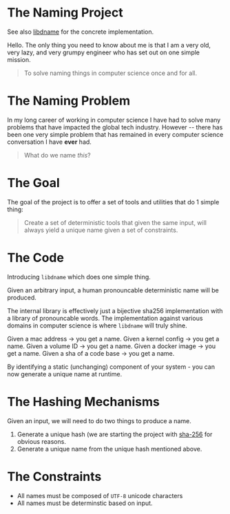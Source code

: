 # The Naming Project

See also [libdname](https://github.com/the-naming-project/dname) for the concrete implementation.

Hello. The only thing you need to know about me is that I am a very old, very lazy, and very grumpy engineer who has set out on one simple mission.

> To solve naming things in computer science once and for all.  

# The Naming Problem                                                                                                                                                                                                                                
In my long career of working in computer science I have had to solve many problems that have impacted the global tech industry. However -- there has been one very simple problem that has remained in every computer science conversation I have **ever** had. 

> What do we name _this_?

# The Goal 

The goal of the project is to offer a set of tools and utilities that do 1 simple thing:

 > Create a set of deterministic tools that given the same input, will always yield a unique name given a set of constraints. 

# The Code

Introducing `libdname` which does one simple thing. 

Given an arbitrary input, a human pronouncable deterministic name will be produced.

The internal library is effectively just a bijective sha256 implementation with a library of pronouncable words. The implementation against various domains in computer science is where `libdname` will truly shine.

Given a mac address -> you get a name.
Given a kernel config -> you get a name.
Given a volume ID -> you get a name.
Given a docker image -> you get a name. 
Given a sha of a code base -> you get a name.

By identifying a static (unchanging) component of your system - you can now generate a unique name at runtime.


# The Hashing Mechanisms 

Given an input, we will need to do two things to produce a name. 

 1. Generate a unique hash (we are starting the project with [sha-256](https://en.wikipedia.org/wiki/SHA-2) for obvious reasons.
 2. Generate a unique name from the unique hash mentioned above. 

# The Constraints 

 - All names must be composed of `UTF-8` unicode characters
 - All names must be determinstic based on input. 
